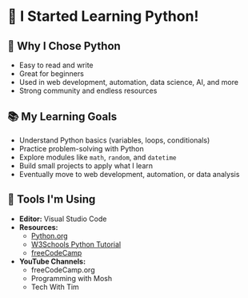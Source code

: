 # 🚀 I Started Learning Python!

## 🧠 Why I Chose Python
- Easy to read and write
- Great for beginners
- Used in web development, automation, data science, AI, and more
- Strong community and endless resources

## 📚 My Learning Goals
- Understand Python basics (variables, loops, conditionals)
- Practice problem-solving with Python
- Explore modules like `math`, `random`, and `datetime`
- Build small projects to apply what I learn
- Eventually move to web development, automation, or data analysis

## 🔧 Tools I'm Using
- **Editor:** Visual Studio Code
- **Resources:** 
  - [Python.org](https://www.python.org/)
  - [W3Schools Python Tutorial](https://www.w3schools.com/python/)
  - [freeCodeCamp](https://www.freecodecamp.org/)
- **YouTube Channels:**
  - freeCodeCamp.org
  - Programming with Mosh
  - Tech With Tim